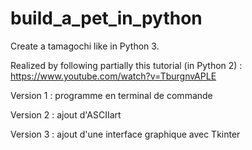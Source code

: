 # build_a_pet_in_python
Create a tamagochi like in Python 3. 

Realized by following partially this tutorial (in Python 2) : https://www.youtube.com/watch?v=TburgnvAPLE

Version 1 : programme en terminal de commande

Version 2 : ajout d'ASCIIart

Version 3 : ajout d'une interface graphique avec Tkinter
